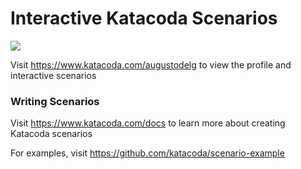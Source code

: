 # Interactive Katacoda Scenarios

[![](http://shields.katacoda.com/katacoda/augustodelg/count.svg)](https://www.katacoda.com/augustodelg "Get your profile on Katacoda.com")

Visit https://www.katacoda.com/augustodelg to view the profile and interactive scenarios

### Writing Scenarios
Visit https://www.katacoda.com/docs to learn more about creating Katacoda scenarios

For examples, visit https://github.com/katacoda/scenario-example
